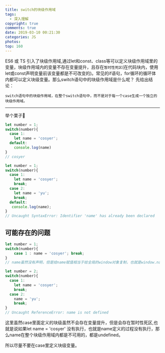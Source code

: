 ```yaml
---
title: switch的块级作用域
tags:
  - 深入理解
copyright: true
comments: true
date: 2019-03-10 00:21:30
categories: JS
photos:
top: 160
---
```


ES6 或 TS 引入了块级作用域,通过let和const、class等可以定义块级作用域里的变量，块级作用域内的变量不存在变量提升，且存在`暂时性死区`(在代码块内，使用let或const声明变量前该变量都是不可改变的)。常见的if语句，for循环的循环体内都可以定义块级变量。那么switch语句中的块级作用域是什么呢？ 先给出结论：

`switch语句中的块级作用域，在整个switch语句中，而不是对于每一个case生成一个独立的块级作用域。`

---
<!--more-->

举个栗子🌰
```javascript
let number = 1;
switch(number){
  case 1:
    let name = 'cosyer';
  default:
    console.log(name)
}
// cosyer
```

```javascript
let number = 1;
switch(number){
  case 1:
    let name = 'cosyer';
    break;
  case 2:
    let name = 'yu';
    break;
  default:
   console.log(name);
}
// Uncaught SyntaxError: Identifier 'name' has already been declared
```

## 可能存在的问题
```javascript
let number = 1;
switch(number){
    case 1 : name = 'cosyer'; break;
}
// name虽然没有声明，但是给name赋值相当于给全局的window对象复制，也就是window.name = 'cosyer'。
```

```javascript
let number = 2;
switch(number){
  case 1:
    let name = 'cosyer';
    break;
  case 2:
    name = 'yu';
    break;
}
// Uncaught ReferenceError: name is not defined
```

这里虽然case里面定义的块级虽然不会存在变量提升，但是会存在暂时性死区,也就是说如果let name = 'cosyer' 没有执行，也就是name定义的过程没有执行，那么name在整个块级作用域内都是不可用的，都是undefined。

所以尽量不要在case里定义块级变量。